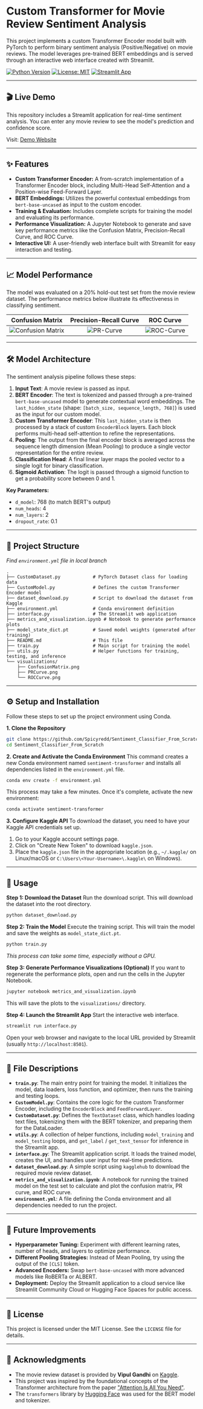 # Custom Transformer for Movie Review Sentiment Analysis

This project implements a custom Transformer Encoder model built with PyTorch to perform binary sentiment analysis (Positive/Negative) on movie reviews. The model leverages pre-trained BERT embeddings and is served through an interactive web interface created with Streamlit.

[![Python Version](https://img.shields.io/badge/python-3.9+-blue.svg)](https://www.python.org/downloads/)
[![License: MIT](https://img.shields.io/badge/License-MIT-yellow.svg)](https://opensource.org/licenses/MIT)
[![Streamlit App](https://static.streamlit.io/badges/streamlit_badge_black_white.svg)](https://your-streamlit-app-url.com) <!-- Replace with your deployment URL -->

---

## 🎬 Live Demo

This repository includes a Streamlit application for real-time sentiment analysis. You can enter any movie review to see the model's prediction and confidence score.

Visit: [Demo Website](https://sentimentanalysisformoviewreview.streamlit.app)

---

## ✨ Features

- **Custom Transformer Encoder:** A from-scratch implementation of a Transformer Encoder block, including Multi-Head Self-Attention and a Position-wise Feed-Forward Layer.
- **BERT Embeddings:** Utilizes the powerful contextual embeddings from `bert-base-uncased` as input to the custom encoder.
- **Training & Evaluation:** Includes complete scripts for training the model and evaluating its performance.
- **Performance Visualization:** A Jupyter Notebook to generate and save key performance metrics like the Confusion Matrix, Precision-Recall Curve, and ROC Curve.
- **Interactive UI:** A user-friendly web interface built with Streamlit for easy interaction and testing.

---

## 📈 Model Performance

The model was evaluated on a 20% hold-out test set from the movie review dataset. The performance metrics below illustrate its effectiveness in classifying sentiment.

| Confusion Matrix | Precision-Recall Curve | ROC Curve |
| :---: | :---: | :---: |
| ![Confusion Matrix](visualizations/ConfusionMatrix.png) | ![PR-Curve](visualizations/PRCurve.png) | ![ROC-Curve](visualizations/ROCCurve.png) |

---

## 🛠️ Model Architecture

The sentiment analysis pipeline follows these steps:

1.  **Input Text**: A movie review is passed as input.
2.  **BERT Encoder**: The text is tokenized and passed through a pre-trained `bert-base-uncased` model to generate contextual word embeddings. The `last_hidden_state` (shape: `[batch_size, sequence_length, 768]`) is used as the input for our custom model.
3.  **Custom Transformer Encoder**: This `last_hidden_state` is then processed by a stack of custom `EncoderBlock` layers. Each block performs multi-head self-attention to refine the representations.
4.  **Pooling**: The output from the final encoder block is averaged across the sequence length dimension (Mean Pooling) to produce a single vector representation for the entire review.
5.  **Classification Head**: A final linear layer maps the pooled vector to a single logit for binary classification.
6.  **Sigmoid Activation**: The logit is passed through a sigmoid function to get a probability score between 0 and 1.

**Key Parameters:**
- `d_model`: 768 (to match BERT's output)
- `num_heads`: 4
- `num_layers`: 2
- `dropout_rate`: 0.1

---

## 📂 Project Structure
*Find `environment.yml` file in local branch*
```
.
├── CustomDataset.py            # PyTorch Dataset class for loading data
├── CustomModel.py              # Defines the custom Transformer Encoder model
├── dataset_download.py         # Script to download the dataset from Kaggle
├── environment.yml             # Conda environment definition
├── interface.py                # The Streamlit web application
├── metrics_and_visualization.ipynb # Notebook to generate performance plots
├── model_state_dict.pt         # Saved model weights (generated after training)
├── README.md                   # This file
├── train.py                    # Main script for training the model
├── utils.py                    # Helper functions for training, testing, and inference
└── visualizations/
    ├── ConfusionMatrix.png     
    ├── PRCurve.png             
    └── ROCCurve.png            
```

---

## ⚙️ Setup and Installation

Follow these steps to set up the project environment using Conda.

**1. Clone the Repository**
```bash
git clone https://github.com/Spicyredd/Sentiment_Classifier_From_Scratch
cd Sentiment_Classifier_From_Scratch
```

**2. Create and Activate the Conda Environment**
This command creates a new Conda environment named `sentiment-transformer` and installs all dependencies listed in the `environment.yml` file.

```bash
conda env create -f environment.yml
```
This process may take a few minutes. Once it's complete, activate the new environment:
```bash
conda activate sentiment-transformer
```

**3. Configure Kaggle API**
To download the dataset, you need to have your Kaggle API credentials set up.
1.  Go to your Kaggle account settings page.
2.  Click on "Create New Token" to download `kaggle.json`.
3.  Place the `kaggle.json` file in the appropriate location (e.g., `~/.kaggle/` on Linux/macOS or `C:\Users\<Your-Username>\.kaggle\` on Windows).

---

## 🚀 Usage

**Step 1: Download the Dataset**
Run the download script. This will download the dataset into the root directory.
```bash
python dataset_download.py
```

**Step 2: Train the Model**
Execute the training script. This will train the model and save the weights as `model_state_dict.pt`.
```bash
python train.py
```
*This process can take some time, especially without a GPU.*

**Step 3: Generate Performance Visualizations (Optional)**
If you want to regenerate the performance plots, open and run the cells in the Jupyter Notebook.
```bash
jupyter notebook metrics_and_visualization.ipynb
```
This will save the plots to the `visualizations/` directory.

**Step 4: Launch the Streamlit App**
Start the interactive web interface.
```bash
streamlit run interface.py
```
Open your web browser and navigate to the local URL provided by Streamlit (usually `http://localhost:8501`).

---

## 📄 File Descriptions

- **`train.py`**: The main entry point for training the model. It initializes the model, data loaders, loss function, and optimizer, then runs the training and testing loops.
- **`CustomModel.py`**: Contains the core logic for the custom Transformer Encoder, including the `EncoderBlock` and `FeedForwardLayer`.
- **`CustomDataset.py`**: Defines the `TextDataset` class, which handles loading text files, tokenizing them with the BERT tokenizer, and preparing them for the DataLoader.
- **`utils.py`**: A collection of helper functions, including `model_training` and `model_testing` loops, and `get_label` / `get_text_tensor` for inference in the Streamlit app.
- **`interface.py`**: The Streamlit application script. It loads the trained model, creates the UI, and handles user input for real-time predictions.
- **`dataset_download.py`**: A simple script using `kagglehub` to download the required movie review dataset.
- **`metrics_and_visualization.ipynb`**: A notebook for running the trained model on the test set to calculate and plot the confusion matrix, PR curve, and ROC curve.
- **`environment.yml`**: A file defining the Conda environment and all dependencies needed to run the project.

---

## 🔮 Future Improvements

- **Hyperparameter Tuning:** Experiment with different learning rates, number of heads, and layers to optimize performance.
- **Different Pooling Strategies:** Instead of Mean Pooling, try using the output of the `[CLS]` token.
- **Advanced Encoders:** Swap `bert-base-uncased` with more advanced models like RoBERTa or ALBERT.
- **Deployment:** Deploy the Streamlit application to a cloud service like Streamlit Community Cloud or Hugging Face Spaces for public access.

---

## 📜 License

This project is licensed under the MIT License. See the `LICENSE` file for details.

---

## 🙏 Acknowledgments

- The movie review dataset is provided by **Vipul Gandhi** on [Kaggle](https://www.kaggle.com/datasets/vipulgandhi/movie-review-dataset).
- This project was inspired by the foundational concepts of the Transformer architecture from the paper ["Attention Is All You Need"](https://arxiv.org/abs/1706.03762).
- The `transformers` library by [Hugging Face](https://huggingface.co/) was used for the BERT model and tokenizer.

